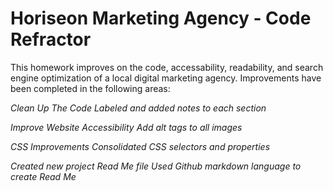# Horiseon Marketing Agency - Code Refractor #

This homework improves on the code, accessability, readability, and search engine optimization of a local digital marketing agency.  Improvements have been completed in the following areas:


*_Clean Up The Code_*
    *Labeled and added notes to each section*



*_Improve Website Accessibility_*
    *Add alt tags to all images*



*_CSS Improvements_*
    *Consolidated CSS selectors and properties*



*_Created new project Read Me file_*
    *Used Github markdown language to create Read Me*